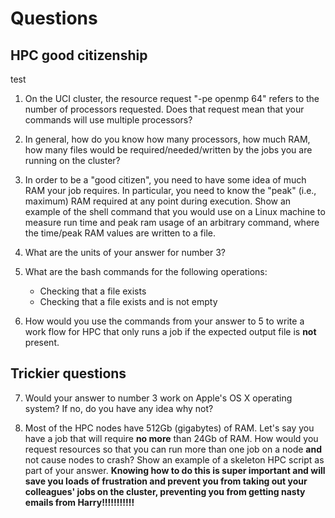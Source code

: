# Questions

## HPC good citizenship
test
1. On the UCI cluster, the resource request "-pe openmp 64" refers to the number of processors requested.  Does that
   request mean that your commands will use multiple processors?
2. In general, how do you know how many processors, how much RAM, how many files would be required/needed/written by the
   jobs you are running on the cluster?
3. In order to be a "good citizen", you need to have some idea of much RAM your job requires.  In particular, you need
   to know the "peak" (i.e., maximum) RAM required at any point during execution.  Show an example of the shell command
   that you would use on a Linux machine to measure run time and peak ram usage of an arbitrary command, where the time/peak RAM values are written to a file.
4. What are the units of your answer for number 3?
5. What are the bash commands for the following operations:

    * Checking that a file exists
    * Checking that a file exists and is not empty

6. How would you use the commands from your answer to 5 to write a work flow for HPC that only runs a job if the
   expected output file is **not** present.

## Trickier questions

7. Would your answer to number 3 work on Apple's OS X operating system?  If no, do you have any idea why not? 

8. Most of the HPC nodes have 512Gb (gigabytes) of RAM. Let's say you have a job that will require **no more** than 24Gb
   of RAM.  How would you request resources so that you can run more than one job on a node **and** not cause nodes to
   crash?  Show an example of a skeleton HPC script as part of your answer.  **Knowing how to do this is super important
   and will save you loads of frustration and prevent you from taking out your colleagues' jobs on the cluster,
   preventing you from getting nasty emails from Harry!!!!!!!!!!!**
